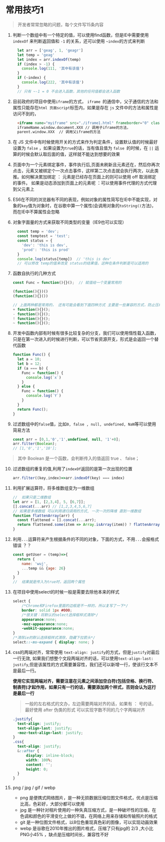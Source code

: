 # 常用技巧1

> 开发者常常忽略的问题，每个文件写15条内容

1. 判断一个数组中有一个特定的值，可以使用find函数，但是IE中需要使用 `indexOf` 来判断返回值和 `-1` 的关系，还可以使用 `~index`的方式来判断
    ```js
      let arr = ['geag', 1, 'geagr']
      let temp = 'geag'
      let index = arr.indexOf(temp)
      if (index > -1) {
        console.log(111, '其中有该值')
      }
      if (~index) {	
        console.log(222, '其中有该值')
      }
      // 只有 ~-1 = 0 不会进入函数，其他的任何值都会进入函数
    ```

2. 目前政府的项目中使用`iframe`的方式， `iframe `的通信中，父子通信的方法和属性只能存在`html 页面script`标签内，如果是存在 `js` 文件中的方法和属性是访问不到的，
    ```html
      <iframe name="myiframe" src="./iframe1.html" frameborder="0" class="myiframe"></iframe>
      iframeName.window.document.XXX // 调用子iframe的方法，
      parent.window.XXX  // 调用父iframe的方法
    ```

3. 在 JS 文件中有时候使用开关的方式来作为判定条件，设置默认值的时候最好设置为 `false` ，如果设置为`true`的话，当有值且值为 `false `的时候，在 `||` 运算的时候会默认取后面的值，这样就不能达到想要的效果

4. 页面中为一个元素绑定事件，事件执行后,页面未刷新且元素还在，然后你再次点击，元素又被绑定个一次点击事件，这样第二次点击就会执行两次，以此类推。如何解决累加绑定 ： 元素是已经存在页面上的则可以使用 off 取消绑定的事件。  如果是动态添加到页面上的元素呢 ：可以使用事件代理的方式代理到父元素上

5. ES6在不同的浏览器有不同的表现，例如对象的属性简写在IE中不能实现，对象的`key`值为对象时，在谷歌中算一个属性(会调用对象的`toString()`方法)，而在IE中不算属性会忽略

6. 对象字面量的方式来获取不同类型的变量（IE9也可以实现）
    ```js
      const temp = 'dev';
      const temptest = 'test';
      const status = {
        'dev': 'this is dev',
        'prod': 'this is prod'
      }
      console.log(status[temp])  // 'this is dev'
      // 可以修改 temp的值来改变 status的结果值，这种在条件判断是可以适用的
    ```

7. 函数自执行的几种方式
    ```js
    const Func = function(){}();  // 赋值给一个变量常用的

    (function(){})()
    (function(){}())

    // 上面两种都是常用的， 还有可能会看到下面四种方式 主要是一些兼容的方式，防止压缩时报错
    + function(){}();
    - function(){}();
    ! function(){}();
    ~ function(){}();
    ```

8. 开发中函数内部有时候有很多比较复杂的分支，我们可以使用惰性载入函数，只是在第一次进入的时候进行判断，可以节省资源开支，形式是会返回一个替代函数
    ```js
    function Func() {
      let a = 10;
      let b = 12;
      if (a === b) {
        Func = function() {
          console.log(`x`)
        }
      } else {
        Func = function() {
          console.log(`Y`)
        }
      }
      return Func();
    }
    ```

9. 过滤数组中的`false`值，比如`0, false , null, undefined, NaN`等可以使用简易方法
    ```js
    const arr = [0,1,'0','1',undefined, null, '1'+0];
    arr.filter(Boolean);
    // [1,'0','1','10'];
    ```
> 其中 Boolean 是一个函数，会判断传入的值返回 true 、 false；

10. 过滤数组的重复的值,利用了`indexOf`返回的是第一次出现的位置
    ```js
    arr.filter((key,index)=>arr.indexOf(key) === index)
    ```

11. 利用扩展运算符，将多维数组变为一维数组
    ```js
    //  如果只是二维数组
    let arr = [1, [2,3,4], 5, [6,7]];
    [].concat(...arr) // [1,2,3,4,5,6,7]
    // 如果是多维数组 可以利用递归调用的方式, 一次一次的降维 直到一维数组
    function flattenArray(arr) {
      const flattened = [].concat(...arr);
      return flattened.some(item => Array.isArray(item)) ? flattenArray(flattened) : flattened;
    }
    ```

12. 利用`...`运算符来产生根据条件的不同的对象，下面的方式，不用`...`会报格式错误 ？？
    ```js
    const getUser = (temp)=>{
      return {
        name: 'wuj',
        ...temp && {age: 26}
      }
    }
    //  结果就是传入为true时，返回两个属性
    ```

13. 在项目中使用select的时候一般是需要去除他本来的样式
    ```css
    select {
        /*Chrome和Firefox里面的边框是不一样的，所以复写了一下*/
        border: solid 1px #000;
        /*很关键：将默认的select选择框样式清除*/
        appearance:none;
        -moz-appearance:none;
        -webkit-appearance:none;
    }
    /*清除ie的默认选择框样式清除，隐藏下拉箭头*/
    select::-ms-expand { display: none; }
    ```

14. css的两端对齐，常常使用 `text-align: justify`的方式，但是`justify`对最后一行无效, 如果我们想整个文段两端对齐的话，可以使用`text-align-last: justify`,但是该属性的方式需要兼容性，我们还可以新增一行，使该行文本不是最后一行。
  
    **使用它实现两端对齐，需要注意在元素之间添加空白符(包括空格、换行符、制表符)才起作用，如果只有一行的话，需要添加两个样式，否则会认为这行是最后一行**

    > 一般的左右格式的文办，左边需要两端对齐的话，如果有 ： 号的话，最好使用 after 伪类的形式 可以实现字数不同的几个字两端对齐
   
    ```css
    .justify{
      text-align: justify;
      text-align-last: justify;
      -moz-text-align-last: justify;
    }
    .css{
      text-align: justify;
      &::after {
          display: inline-block;
          width: 100%;
          content: '';
          height: 0;
      }
    }
    ```

15. png / jpg / gif / webp
    - png 是便携式网络图片，是一种无损数据压缩位图文件格式，优点是压缩比高，色彩好，大部分都可以使用
    - jpg 是一种针对相片使用的一种失真压缩方式，是一种破坏性的压缩，在色调和颜色的平滑变化上做的不错，在网络上用来存储和传输照片的格式
    - git 是一种位图文件格式，以8位色重现真色彩的图像，可以实现动画效果
    - webp 是谷歌在2010年推出的图片格式，压缩了只有jpg的 2/3 ,大小比PNG小45% ，缺点是压缩时间长，兼容性不好
